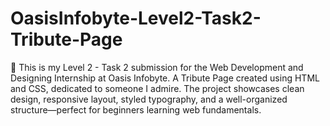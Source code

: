 # OasisInfobyte-Level2-Task2-Tribute-Page
🌟 This is my Level 2 - Task 2 submission for the Web Development and Designing Internship at Oasis Infobyte. A Tribute Page created using HTML and CSS, dedicated to someone I admire. The project showcases clean design, responsive layout, styled typography, and a well-organized structure—perfect for beginners learning web fundamentals.
